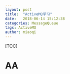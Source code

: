 ```yaml
---
layout: post
title:  "ActiveMQ学习"
date:   2018-06-14 15:12:38
categories: MessageQueue
tags: ActiveMQ
author: miaoqi
---
```


[TOC]



# AA

